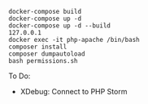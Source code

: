 ```
docker-compose build  
docker-compose up -d  
docker-compose up -d --build  
127.0.0.1  
docker exec -it php-apache /bin/bash
composer install  
composer dumpautoload
bash permissions.sh  
```

To Do:
- XDebug: Connect to PHP Storm
